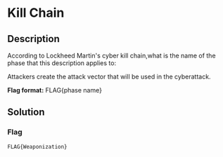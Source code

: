 # Kill Chain

## Description

According to Lockheed Martin's cyber kill chain,what is the name of the phase that this description applies to:

Attackers create the attack vector that will be used in the cyberattack.

**Flag format:** FLAG{phase name}

## Solution

### Flag

```text
FLAG{Weaponization}
```
